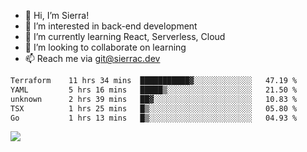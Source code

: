 - 👋 Hi, I’m Sierra!
- 👀 I’m interested in back-end development
- 🌱 I’m currently learning React, Serverless, Cloud
- 💞️ I’m looking to collaborate on learning
- 📫 Reach me via git@sierrac.dev

<!--START_SECTION:waka-->

```txt
Terraform    11 hrs 34 mins  ███████████▓░░░░░░░░░░░░░   47.19 %
YAML         5 hrs 16 mins   █████▒░░░░░░░░░░░░░░░░░░░   21.50 %
unknown      2 hrs 39 mins   ██▓░░░░░░░░░░░░░░░░░░░░░░   10.83 %
TSX          1 hrs 25 mins   █▒░░░░░░░░░░░░░░░░░░░░░░░   05.80 %
Go           1 hrs 13 mins   █▒░░░░░░░░░░░░░░░░░░░░░░░   04.93 %
```

<!--END_SECTION:waka-->


![](https://hit.yhype.me/github/profile?user_id=7351311)
